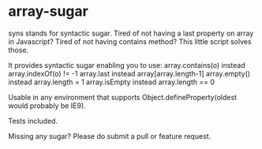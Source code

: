 array-sugar
============
syns stands for syntactic sugar.
Tired of not having a last property on array in Javascript? Tired of not having contains method?
This little script solves those.

It provides syntactic sugar enabling you to use:
array.contains(o)      instead      array.indexOf(o) != -1
array.last             instead      array[array.length-1]
array.empty()          instead      array.length = 1
array.isEmpty          instead      array.length == 0

Usable in any environment that supports Object.defineProperty(oldest would probably be IE9).

Tests included.

Missing any sugar? Please do submit a pull or feature request.